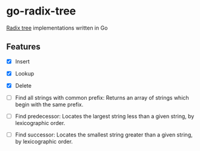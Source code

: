 # go-radix-tree

[Radix tree](https://en.wikipedia.org/wiki/Radix_tree) implementations written in Go


## Features

- [X] Insert

- [X] Lookup

- [X] Delete

- [ ] Find all strings with common prefix: Returns an array of strings which begin with the same prefix.

- [ ] Find predecessor: Locates the largest string less than a given string, by lexicographic order.

- [ ] Find successor: Locates the smallest string greater than a given string, by lexicographic order.